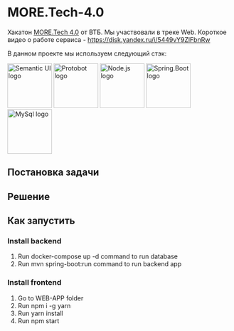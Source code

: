 # MORE.Tech-4.0

Хакатон [MORE.Tech 4.0](https://moretech.vtb.ru) от ВТБ.
Мы участвовали в треке Web. Короткое видео о работе сервиса - https://disk.yandex.ru/i/5449vY9ZlFbnRw

В данном проекте мы используем следующий стэк:

<p float="left">
  <img src="https://user-images.githubusercontent.com/2552250/194823608-6cbc1a0d-dd6e-432a-9893-d102e020646d.png" alt="Semantic UI logo" style="height: 100px; width:100px;"/>
  
  <img src="https://user-images.githubusercontent.com/2552250/194824111-03031eae-1e08-45cf-87c6-ff965e14271b.png" alt="Protobot logo" style="height: 100px; width:100px;"/>
  
  <img src="https://user-images.githubusercontent.com/2552250/194824837-71050535-aad6-4207-b345-5fa1157d89c2.png" alt="Node.js logo" style="height: 100px;"/>
  
  <img src="https://spring.io/images/projects/spring-edf462fec682b9d48cf628eaf9e19521.svg" alt="Spring.Boot logo" style="height: 100px; width:100px;"/>
  
  <img src="https://user-images.githubusercontent.com/2552250/194825753-5356c840-b7ad-49b6-b9c0-0c8d278c0bb2.png" alt="MySql logo" style="height: 100px; "/>
</p>


## Постановка задачи

## Решение

## Как запустить

### Install backend
1. Run docker-compose up -d command to run database
2. Run  mvn spring-boot:run command to run backend app

### Install frontend
1. Go to WEB-APP folder
2. Run npm i -g yarn
3. Run yarn install
4. Run npm start

